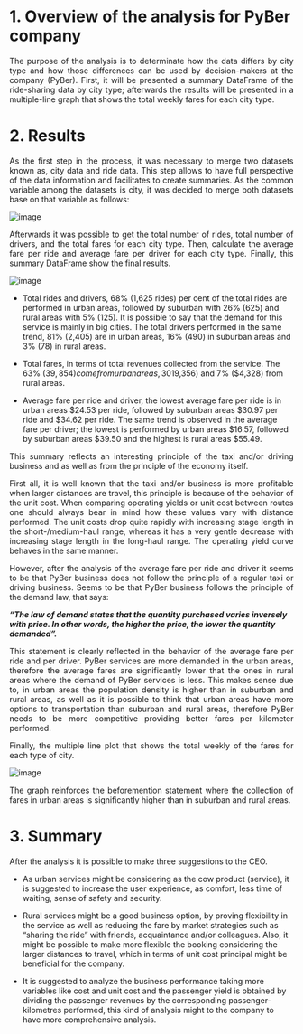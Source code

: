 # 1.	Overview of the analysis for PyBer company

<p align="justify"> The purpose of the analysis is to determinate how the data differs by city type and how those differences can be used by decision-makers at the company (PyBer). First, it will be presented a summary DataFrame of the ride-sharing data by city type; afterwards the results will be presented in a multiple-line graph that shows the total weekly fares for each city type.

# 2.	Results

<p align="justify"> As the first step in the process, it was necessary to merge two datasets known as, city data and ride data. This step allows to have full perspective of the data information and facilitates to create summaries. As the common variable among the datasets is city, it was decided to merge both datasets base on that variable as follows:

![image](https://user-images.githubusercontent.com/95872614/151715815-a1fd8f98-3bb3-476c-8696-aa7bb89d7b06.png)

<p align="justify"> Afterwards it was possible to get the total number of rides, total number of drivers, and the total fares for each city type. Then, calculate the average fare per ride and average fare per driver for each city type. Finally, this summary DataFrame show the final results. 

![image](https://user-images.githubusercontent.com/95872614/151715825-1b53736e-7616-42c5-a8db-65ab6526b015.png)

-	Total rides and drivers, 68% (1,625 rides) per cent of the total rides are performed in urban areas, followed by suburban with 26% (625) and rural areas with 5% (125). It is possible to say that the demand for this service is mainly in big cities. The total drivers performed in the same trend, 81% (2,405) are in urban areas, 16% (490) in suburban areas and 3% (78) in rural areas. 

-	Total fares, in terms of total revenues collected from the service. The 63% ($39,854) come from urban areas, 30% ($19,356) and 7% ($4,328) from rural areas. 

-	Average fare per ride and driver, the lowest average fare per ride is in urban areas $24.53 per ride, followed by suburban areas $30.97 per ride and $34.62 per ride. The same trend is observed in the average fare per driver; the lowest is performed by urban areas $16.57, followed by suburban areas $39.50 and the highest is rural areas $55.49. 

<p align="justify"> This summary reflects an interesting principle of the taxi and/or driving business and as well as from the principle of the economy itself. 

<p align="justify"> First all, it is well known that the taxi and/or business is more profitable when larger distances are travel, this principle is because of the behavior of the unit cost. When comparing operating yields or unit cost between routes one should always bear in mind how these values vary with distance performed. The unit costs drop quite rapidly with increasing stage length in the short-/medium-haul range, whereas it has a very gentle decrease with increasing stage length in the long-haul range. The operating yield curve behaves in the same manner. 

<p align="justify"> However, after the analysis of the average fare per ride and driver it seems to be that PyBer business does not follow the principle of a regular taxi or driving business.  Seems to be that PyBer business follows the principle of the demand law, that says:
    
***“The law of demand states that the quantity purchased varies inversely with price. In other words, the higher the price, the lower the quantity demanded”.***

<p align="justify"> This statement is clearly reflected in the behavior of the average fare per ride and per driver. PyBer services are more demanded in the urban areas, therefore the average fares are significantly lower that the ones in rural areas where the demand of PyBer services is less. This makes sense due to, in urban areas the population density is higher than in suburban and rural areas, as well as it is possible to think that urban areas have more options to transportation than suburban and rural areas, therefore PyBer needs to be more competitive providing better fares per kilometer performed. 

<p align="justify"> Finally, the multiple line plot that shows the total weekly of the fares for each type of city.

![image](https://user-images.githubusercontent.com/95872614/151715853-abe50aa8-ca3b-4ffc-b0ad-9c2cf97764e9.png)

<p align="justify"> The graph reinforces the beforemention statement where the collection of fares in urban areas is significantly higher than in suburban and rural areas.

# 3.	Summary

<p align="justify"> After the analysis it is possible to make three suggestions to the CEO. 

-	As urban services might be considering as the cow product (service), it is suggested to increase the user experience, as comfort, less time of waiting, sense of safety and security. 

-	Rural services might be a good business option, by proving flexibility in the service as well as reducing the fare by market strategies such as “sharing the ride” with friends, acquaintance and/or colleagues. Also, it might be possible to make more flexible the booking considering the larger distances to travel, which in terms of unit cost principal might be beneficial for the company. 

-	It is suggested to analyze the business performance taking more variables like cost and unit cost and the passenger yield is obtained by dividing the passenger revenues by the corresponding passenger-kilometres performed, this kind of analysis might to the company to have more comprehensive analysis.   
